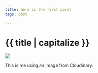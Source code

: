 ```yaml
---
title: here is the first porst
tags: post

---
```

# {{ title | capitalize }}

![](/v1661811403/cld-sample.jpg)

This is me using an image from Cloudinary.